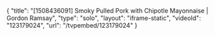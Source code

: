 {
    "title": "[1508436091] Smoky Pulled Pork with Chipotle Mayonnaise | Gordon Ramsay",
    "type": "solo",
    "layout": "iframe-static",
    "videoId": "123179024",
    "url": "\/tvpembed\/123179024"
}